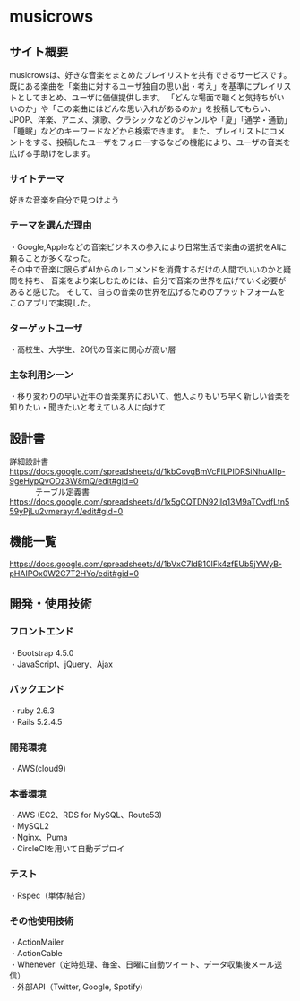 # musicrows

## サイト概要

musicrowsは、好きな音楽をまとめたプレイリストを共有できるサービスです。<br>
既にある楽曲を「楽曲に対するユーザ独自の思い出・考え」を基準にプレイリストとしてまとめ、ユーザに価値提供します。
「どんな場面で聴くと気持ちがいいのか」や「この楽曲にはどんな思い入れがあるのか」を投稿してもらい、
JPOP、洋楽、アニメ、演歌、クラシックなどのジャンルや「夏」「通学・通勤」「睡眠」などのキーワードなどから検索できます。
また、プレイリストにコメントをする、投稿したユーザをフォローするなどの機能により、ユーザの音楽を広げる手助けをします。

### サイトテーマ
好きな音楽を自分で見つけよう

### テーマを選んだ理由

・Google,Appleなどの音楽ビジネスの参入により日常生活で楽曲の選択をAIに頼ることが多くなった。<br>
その中で音楽に限らずAIからのレコメンドを消費するだけの人間でいいのかと疑問を持ち、
音楽をより楽しむためには、自分で音楽の世界を広げていく必要があると感じた。
そして、自らの音楽の世界を広げるためのプラットフォームをこのアプリで実現した。

### ターゲットユーザ
・高校生、大学生、20代の音楽に関心が高い層

### 主な利用シーン
・移り変わりの早い近年の音楽業界において、他人よりもいち早く新しい音楽を知りたい・聞きたいと考えている人に向けて

## 設計書
詳細設計書　https://docs.google.com/spreadsheets/d/1kbCovqBmVcFILPIDRSiNhuAIIp-9geHypQvODz3W8mQ/edit#gid=0<br>　　　
テーブル定義書　https://docs.google.com/spreadsheets/d/1x5gCQTDN92lIq13M9aTCvdfLtn559yPjLu2vmerayr4/edit#gid=0

## 機能一覧
https://docs.google.com/spreadsheets/d/1bVxC7ldB10IFk4zfEUb5jYWyB-pHAIPOx0W2C7T2HYo/edit#gid=0

## 開発・使用技術

### フロントエンド
・Bootstrap 4.5.0<br>
・JavaScript、jQuery、Ajax

### バックエンド
・ruby 2.6.3<br>
・Rails 5.2.4.5

### 開発環境
・AWS(cloud9)

### 本番環境
・AWS (EC2、RDS for MySQL、Route53)<br>
・MySQL2<br>
・Nginx、Puma<br>
・CircleCIを用いて自動デプロイ

### テスト
・Rspec（単体/結合）

### その他使用技術
・ActionMailer<br>
・ActionCable<br>
・Whenever（定時処理、毎金、日曜に自動ツイート、データ収集後メール送信）<br>
・外部API（Twitter, Google, Spotify)
